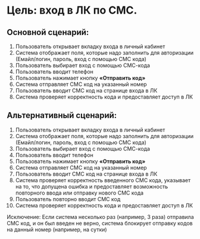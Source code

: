 # Цель: вход в ЛК по СМС.
## Основной сценарий: 
1. Пользователь открывает вкладку входа в личный кабинет
2. Система отображает поля, которые надо заполнить для авторизации (Емайл/логин, пароль, вход с помощью СМС кода) 
3. Пользователь выбирает вход с помощью СМС-кода
4. Пользователь вводит телефон
5. Пользователь нажимает кнопку **«Отправить код»**
6. Система отправляет СМС код на указанный номер
7. Пользователь вводит СМС код на странице входа в ЛК
8. Система проверяет корректность кода и предоставляет доступ в ЛК
## Альтернативный сценарий: 
1. Пользователь открывает вкладку входа в личный кабинет
2. Система отображает поля, которые надо заполнить для авторизации (Емайл/логин, пароль, вход с помощью СМС кода) 
3. Пользователь выбирает вход с помощью СМС-кода
4. Пользователь вводит телефон
5. Пользователь нажимает кнопку **«Отправить код»**
6. Система отправляет СМС код на указанный номер
7. Пользователь вводит СМС код на странице входа в ЛК
8. Система проверяет корректность введенного СМС кода, указывает на то, что допущена ошибка и предоставляет возможность повторного ввода или отправку нового СМС кода
9. Пользователь повторно вводит СМС код
10. Система проверяет корректность кода и предоставляет доступ в ЛК

Исключение:
Если система несколько раз (например, 3 раза) отправила СМС код, и он был введен не верно, система блокирует отправку кодов на данный номер (например, на сутки)
